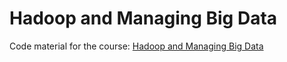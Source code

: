# Hadoop and Managing Big Data

Code material for the course: [Hadoop and Managing Big Data](https://app.gitbook.com/@jheck/s/hadoop/)